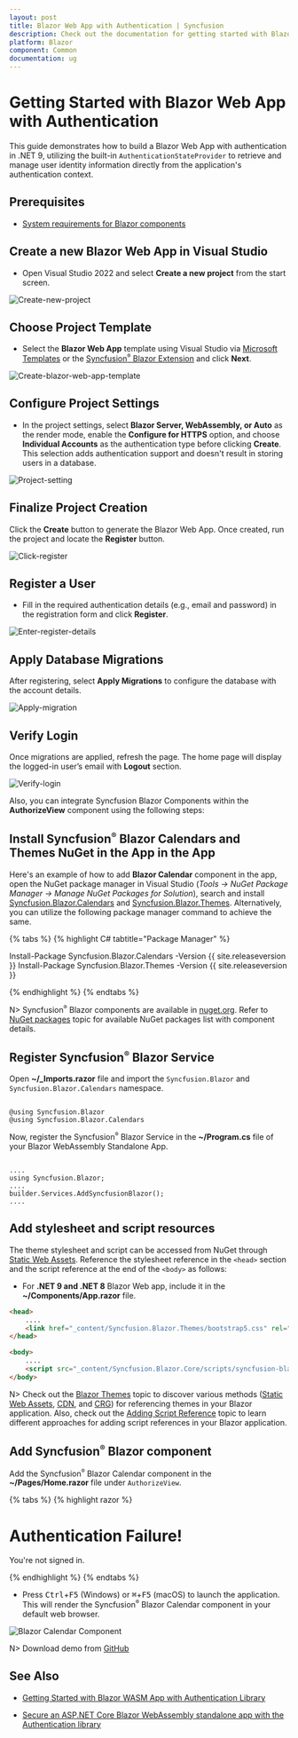 ```yaml
---
layout: post
title: Blazor Web App with Authentication | Syncfusion
description: Check out the documentation for getting started with Blazor Web App and Syncfusion Blazor Components with Authentication.
platform: Blazor
component: Common
documentation: ug
---
```


# Getting Started with Blazor Web App with Authentication

This guide demonstrates how to build a Blazor Web App with authentication in .NET 9, utilizing the built-in `AuthenticationStateProvider` to retrieve and manage user identity information directly from the application's authentication context.

## Prerequisites

* [System requirements for Blazor components](https://blazor.syncfusion.com/documentation/system-requirements)

## Create a new Blazor Web App in Visual Studio

* Open Visual Studio 2022 and select **Create a new project** from the start screen.

![Create-new-project](images/create-project.png)

## Choose Project Template

* Select the **Blazor Web App** template using Visual Studio via [Microsoft Templates](https://learn.microsoft.com/en-us/aspnet/core/blazor/tooling?view=aspnetcore-9.0&pivots=windows) or the [Syncfusion<sup style="font-size:70%">&reg;</sup> Blazor Extension](https://blazor.syncfusion.com/documentation/visual-studio-integration/template-studio) and click **Next**.

![Create-blazor-web-app-template](images/blazor-web-template.png)

## Configure Project Settings

* In the project settings, select **Blazor Server, WebAssembly, or Auto** as the render mode, enable the **Configure for HTTPS** option, and choose **Individual Accounts** as the authentication type before clicking **Create**. This selection adds authentication support and doesn't result in storing users in a database.

![Project-setting](images/project-setting.png)

## Finalize Project Creation

Click the **Create** button to generate the Blazor Web App. Once created, run the project and locate the **Register** button.

![Click-register](images/register-button.png)

## Register a User

* Fill in the required authentication details (e.g., email and password) in the registration form and click **Register**.

![Enter-register-details](images/register-details.png)

## Apply Database Migrations

After registering, select **Apply Migrations** to configure the database with the account details.

![Apply-migration](images/apply-migration.png)

## Verify Login

Once migrations are applied, refresh the page. The home page will display the logged-in user’s email with **Logout** section.

![Verify-login](images/verify-login.png)

Also, you can integrate Syncfusion Blazor Components within the **AuthorizeView** component using the following steps:

## Install Syncfusion<sup style="font-size:70%">&reg;</sup> Blazor Calendars and Themes NuGet in the App in the App

Here's an example of how to add **Blazor Calendar** component in the app, open the NuGet package manager in Visual Studio (*Tools → NuGet Package Manager → Manage NuGet Packages for Solution*), search and install [Syncfusion.Blazor.Calendars](https://www.nuget.org/packages/Syncfusion.Blazor.Calendars/) and [Syncfusion.Blazor.Themes](https://www.nuget.org/packages/Syncfusion.Blazor.Themes/). Alternatively, you can utilize the following package manager command to achieve the same.

{% tabs %}
{% highlight C# tabtitle="Package Manager" %}

Install-Package Syncfusion.Blazor.Calendars -Version {{ site.releaseversion }}
Install-Package Syncfusion.Blazor.Themes -Version {{ site.releaseversion }}

{% endhighlight %}
{% endtabs %}

N> Syncfusion<sup style="font-size:70%">&reg;</sup> Blazor components are available in [nuget.org](https://www.nuget.org/packages?q=syncfusion.blazor). Refer to [NuGet packages](https://blazor.syncfusion.com/documentation/nuget-packages) topic for available NuGet packages list with component details.

## Register Syncfusion<sup style="font-size:70%">&reg;</sup> Blazor Service

Open **~/_Imports.razor** file and import the `Syncfusion.Blazor` and `Syncfusion.Blazor.Calendars` namespace.

```cshtml

@using Syncfusion.Blazor
@using Syncfusion.Blazor.Calendars

```

Now, register the Syncfusion<sup style="font-size:70%">&reg;</sup> Blazor Service in the **~/Program.cs** file of your Blazor WebAssembly Standalone App.

```cshtml

....
using Syncfusion.Blazor;
....
builder.Services.AddSyncfusionBlazor();
....

```

## Add stylesheet and script resources

The theme stylesheet and script can be accessed from NuGet through [Static Web Assets](https://blazor.syncfusion.com/documentation/appearance/themes#static-web-assets). Reference the stylesheet reference in the `<head>` section and the script reference at the end of the `<body>` as follows:

* For **.NET 9 and .NET 8** Blazor Web app, include it in the **~/Components/App.razor** file.

```html
<head>
    ....
    <link href="_content/Syncfusion.Blazor.Themes/bootstrap5.css" rel="stylesheet" />
</head>

<body>
    ....
    <script src="_content/Syncfusion.Blazor.Core/scripts/syncfusion-blazor.min.js" type="text/javascript"></script>
</body>

```
N> Check out the [Blazor Themes](https://blazor.syncfusion.com/documentation/appearance/themes) topic to discover various methods ([Static Web Assets](https://blazor.syncfusion.com/documentation/appearance/themes#static-web-assets), [CDN](https://blazor.syncfusion.com/documentation/appearance/themes#cdn-reference), and [CRG](https://blazor.syncfusion.com/documentation/common/custom-resource-generator)) for referencing themes in your Blazor application. Also, check out the [Adding Script Reference](https://blazor.syncfusion.com/documentation/common/adding-script-references) topic to learn different approaches for adding script references in your Blazor application.

## Add Syncfusion<sup style="font-size:70%">&reg;</sup> Blazor component

Add the Syncfusion<sup style="font-size:70%">&reg;</sup> Blazor Calendar component in the **~/Pages/Home.razor** file under `AuthorizeView`.

{% tabs %}
{% highlight razor %}

<AuthorizeView>
    <Authorized>
        <SfCalendar TValue="DateTime" />
    </Authorized>
    <NotAuthorized>
        <h1>Authentication Failure!</h1>
        <p>You're not signed in.</p>
    </NotAuthorized>
</AuthorizeView>

{% endhighlight %}
{% endtabs %}

* Press <kbd>Ctrl</kbd>+<kbd>F5</kbd> (Windows) or <kbd>⌘</kbd>+<kbd>F5</kbd> (macOS) to launch the application. This will render the Syncfusion<sup style="font-size:70%">&reg;</sup> Blazor Calendar component in your default web browser.


![Blazor Calendar Component](images/sync-components-auth.png)

N> Download demo from [GitHub](https://github.com/SyncfusionExamples/blazor-authentication)

## See Also

* [Getting Started with Blazor WASM App with Authentication Library](https://blazor.syncfusion.com/documentation/getting-started/blazor-webassembly-authentication)

* [Secure an ASP.NET Core Blazor WebAssembly standalone app with the Authentication library](https://learn.microsoft.com/en-us/aspnet/core/blazor/security/webassembly/standalone-with-authentication-library?view=aspnetcore-8.0&tabs=visual-studio)
